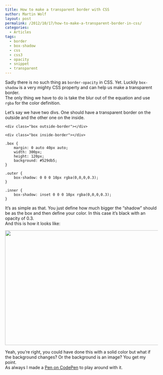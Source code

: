 ```yaml
---
title: How to make a transparent border with CSS
author: Martin Wolf
layout: post
permalink: /2012/10/17/how-to-make-a-transparent-border-in-css/
categories:
  - Articles
tags:
  - border
  - box-shadow
  - css
  - css3
  - opacity
  - snippet
  - transparent
---
```

Sadly there is no such thing as `border-opacity` in CSS. Yet. Luckily `box-shadow` is a very mighty CSS property and can help us make a transparent border.  
The only thing we have to do is take the blur out of the equation and use `rgba` for the color definition.

Let&#8217;s say we have two divs. One should have a transparent border on the outside and the other one on the inside.

<pre class="lang-markup"><code class="lang-markup">&lt;div class="box outside-border"&gt;&lt;/div&gt;

&lt;div class="box inside-border"&gt;&lt;/div&gt;</code></pre>

<pre class="lang-css"><code class="lang-css">.box {
    margin: 0 auto 40px auto;
    width: 300px;
    height: 120px;
    background: #529db5;
}

.outer {
    box-shadow: 0 0 0 10px rgba(0,0,0,0.3);
}

.inner {
    box-shadow: inset 0 0 0 10px rgba(0,0,0,0.3);   
}</code></pre>

It&#8217;s as simple as that. You just define how much bigger the &#8220;shadow&#8221; should be as the box and then define your color. In this case it&#8217;s black with an opacity of 0.3.  
And this is how it looks like:

<img src="http://theamazingweb.net/wp-content/uploads/2012/10/transparent-border-with-css.gif" alt="" title="transparent-border-with-css" width="540" height="377" class="alignnone size-full wp-image-563" /> 

Yeah, you&#8217;re right, you could have done this with a solid color but what if the background changes? Or the background is an image? You get my point.  
As always I made a [Pen on CodePen][1] to play around with it.

 [1]: http://codepen.io/martinwolf/pen/Jkhdm
